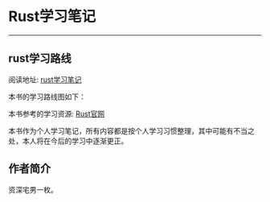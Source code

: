 # Rust学习笔记
---

## rust学习路线

阅读地址: [rust学习笔记](https://jieem.gitbook.io/rust/)

本书的学习路线图如下：

本书参考的学习资源: [Rust官网](https://www.rust-lang.org/learn)

本书作为个人学习笔记，所有内容都是按个人学习习惯整理，其中可能有不当之处，本人将在今后的学习中逐渐更正。

## 作者简介

资深宅男一枚。

